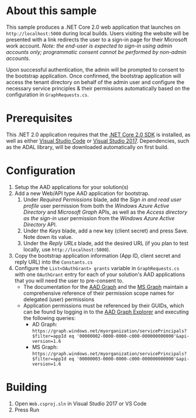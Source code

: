 # About this sample
This sample produces a .NET Core 2.0 web application that launches on `http://localhost:5000` during local builds. Users visiting the website will be presented with a link redirects the user to a sign-in page for their Microsoft work account. *Note: the end-user is expected to sign-in using admin accounts only; programmatic consent cannot be performed by non-admin accounts.*

Upon successful authentication, the admin will be prompted to consent to the bootstrap application. Once confirmed, the bootstrap application will access the tenant directory on behalf of the admin user and configure the necessary service principles & their permissions automatically based on the configuration in `GraphRequests.cs`.

# Prerequisites
This .NET 2.0 application requires that the [.NET Core 2.0 SDK](https://github.com/dotnet/core/blob/master/release-notes/download-archives/2.0.0-download.md) is installed, as well as either [Visual Studio Code](https://code.visualstudio.com/) or [Visual Studio 2017](https://www.visualstudio.com/downloads/). Dependencies, such as the ADAL library, will be downloaded automatically on first build.

# Configuration
1. Setup the AAD applications for your solution(s)
2. Add a new Web/API type AAD application for bootstrap.
    1. Under *Required Permissions* blade, add the *Sign in and read user profile* user permission from both the *Windows Azure Active Directory* and *Microsoft Graph* APIs, as well as the *Access directory as the sign-in user* permission from the *Windows Azure Active Directory* API.
    2. Under the *Keys* blade, add a new key (client secret) and press Save. Note down its value.
    3. Under the *Reply URLs* blade, add the desired URL (if you plan to test locally, use `http://localhost:5000`).
3. Copy the bootstrap application information (App ID, client secret and reply URL) into the `Constants.cs`
4. Configure the `List<OAuthGrant> grants` variable in `GraphRequests.cs` with one `OAuthGrant` entry for each of your solution's AAD applications that you will need the user to pre-consent to.
    * The documentation for the [AAD Graph](https://msdn.microsoft.com/en-us/library/azure/ad/graph/howto/azure-ad-graph-api-permission-scopes) and the [MS Graph](https://developer.microsoft.com/en-us/graph/docs/concepts/permissions_reference) maintain a comprehensive reference of their permission scope names for delegated (user) permissions
    * Application permissions must be referenced by their GUIDs, which can be found by logging in to the [AAD Graph Explorer](https://graphexplorer.azurewebsites.net/) and executing the following queries:
        * AD Graph: `https://graph.windows.net/myorganization/servicePrincipals?$filter=appId eq '00000002-0000-0000-c000-000000000000'&api-version=1.6`
        * MS Graph: `https://graph.windows.net/myorganization/servicePrincipals?$filter=appId eq '00000003-0000-0000-c000-000000000000'&api-version=1.6`

# Building
1. Open `Web.csproj.sln` in Visual Studio 2017 or VS Code
2. Press Run
